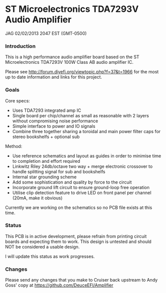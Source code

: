 # ST Microelectronics TDA7293V Audio Amplifier

JAG 02/02/2013 2047 EST (GMT-0500)

### Introduction

This is a high performance audio amplifier board based on the ST Microelectronics TDA7293V 100W Class AB audio amplifier IC.

Please see http://forum.diyefi.org/viewtopic.php?f=37&t=1966 for the most up to date information and links for this project.

### Goals

Core specs:

 * Uses TDA7293 integrated amp IC
 * Single board per chip/channel as small as reasonable with 2 layers without compromising noise performance
 * Simple interface to power and IO signals
 * Combine three together sharing a toroidal and main power filter caps for stereo bookshelfs + optional sub

Method:

 * Use reference schematics and layout as guides in order to minimise time to completion and effort required
 * Linkwitz Riley 24db/octave two way + merge electronic crossover to handle splitting signal for sub and bookshelfs
 * Internal star grounding scheme
 * Add some sophistication and quality by force to the circuit
 * Incorporate ground lift circuit to ensure ground-loop free operation
 * Utilise clip detection feature to drive LED on front panel per channel (20mA, make it obvious) 

Currently we are working on the schematics so no PCB file exists at this time.
 
### Status

This PCB is in active development, please refrain from printing circuit boards and expecting them to work.
This design is untested and should NOT be considered a usable design.

I will update this status as work progresses.

### Changes

Please send any changes that you make to Cruiser back upstream to Andy Goss' copy at https://github.com/DeuceEFI/Amplifier

